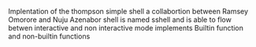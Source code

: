 Implentation of the thompson simple shell a collabortion between Ramsey Omorore and Nuju Azenabor
shell is named sshell and is able to flow betwen interactive and non interactive mode
implements Builtin function and non-builtin functions
